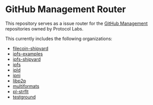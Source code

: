 # GitHub Management Router

This repository serves as a issue router for the [GitHub Management](https://github.com/protocol/github-mgmt-template) repositories owned by Protocol Labs.

This currently includes the following organizations:
- [filecoin-shipyard](https://github.com/filecoin-shipyard/github-mgmt)
- [ipfs-examples](https://github.com/ipfs-examples/github-mgmt)
- [ipfs-shipyard](https://github.com/ipfs-shipyard/github-mgmt)
- [ipfs](https://github.com/ipfs/github-mgmt)
- [ipld](https://github.com/ipld/github-mgmt)
- [ipni](https://github.com/ipni/github-mgmt)
- [libp2p](https://github.com/libp2p/github-mgmt)
- [multiformats](https://github.com/multiformats/github-mgmt)
- [pl-strflt](https://github.com/pl-strflt/github-mgmt)
- [testground](https://github.com/testground/github-mgmt)
